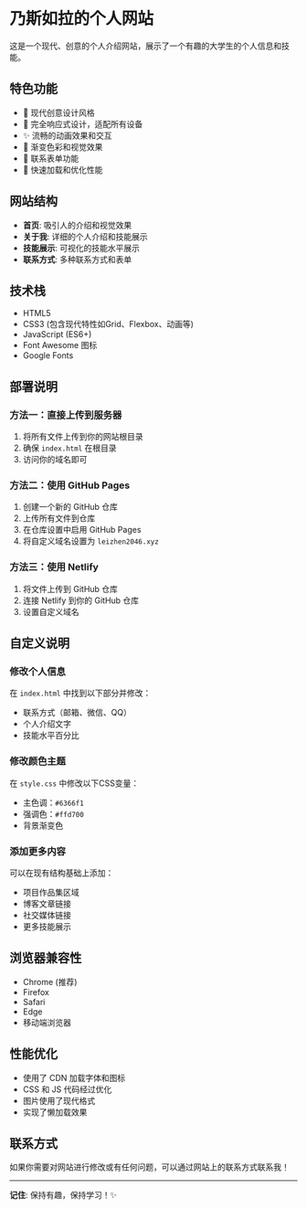 # 乃斯如拉的个人网站

这是一个现代、创意的个人介绍网站，展示了一个有趣的大学生的个人信息和技能。

## 特色功能

- 🎨 现代创意设计风格
- 📱 完全响应式设计，适配所有设备
- ✨ 流畅的动画效果和交互
- 🌈 渐变色彩和视觉效果
- 📧 联系表单功能
- 🚀 快速加载和优化性能

## 网站结构

- **首页**: 吸引人的介绍和视觉效果
- **关于我**: 详细的个人介绍和技能展示
- **技能展示**: 可视化的技能水平展示
- **联系方式**: 多种联系方式和表单

## 技术栈

- HTML5
- CSS3 (包含现代特性如Grid、Flexbox、动画等)
- JavaScript (ES6+)
- Font Awesome 图标
- Google Fonts

## 部署说明

### 方法一：直接上传到服务器
1. 将所有文件上传到你的网站根目录
2. 确保 `index.html` 在根目录
3. 访问你的域名即可

### 方法二：使用 GitHub Pages
1. 创建一个新的 GitHub 仓库
2. 上传所有文件到仓库
3. 在仓库设置中启用 GitHub Pages
4. 将自定义域名设置为 `leizhen2046.xyz`

### 方法三：使用 Netlify
1. 将文件上传到 GitHub 仓库
2. 连接 Netlify 到你的 GitHub 仓库
3. 设置自定义域名

## 自定义说明

### 修改个人信息
在 `index.html` 中找到以下部分并修改：
- 联系方式（邮箱、微信、QQ）
- 个人介绍文字
- 技能水平百分比

### 修改颜色主题
在 `style.css` 中修改以下CSS变量：
- 主色调：`#6366f1`
- 强调色：`#ffd700`
- 背景渐变色

### 添加更多内容
可以在现有结构基础上添加：
- 项目作品集区域
- 博客文章链接
- 社交媒体链接
- 更多技能展示

## 浏览器兼容性

- Chrome (推荐)
- Firefox
- Safari
- Edge
- 移动端浏览器

## 性能优化

- 使用了 CDN 加载字体和图标
- CSS 和 JS 代码经过优化
- 图片使用了现代格式
- 实现了懒加载效果

## 联系方式

如果你需要对网站进行修改或有任何问题，可以通过网站上的联系方式联系我！

---

**记住**: 保持有趣，保持学习！✨